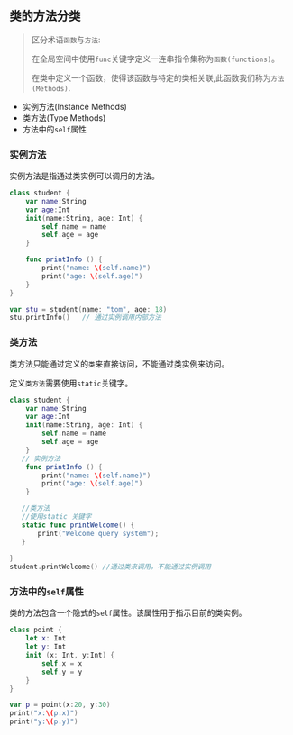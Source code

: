 ## 类的方法分类

> 区分术语`函数`与`方法`:
>
> 在全局空间中使用`func`关键字定义一连串指令集称为`函数(functions)`。
>
> 在类中定义一个函数，使得该函数与特定的类相关联,此函数我们称为`方法(Methods)`.

* 实例方法(Instance Methods)
* 类方法(Type Methods)
* 方法中的`self`属性

### 实例方法

实例方法是指通过类实例可以调用的方法。

```swift
class student {
    var name:String
    var age:Int
    init(name:String, age: Int) {
        self.name = name
        self.age = age
    }

    func printInfo () {
        print("name: \(self.name)")
        print("age: \(self.age)")
    }
}

var stu = student(name: "tom", age: 18)
stu.printInfo()   // 通过实例调用内部方法
```

### 类方法

类方法只能通过定义的`类`来直接访问，不能通过类实例来访问。

定义`类方法`需要使用`static`关键字。

```swift
class student {
    var name:String
    var age:Int
    init(name:String, age: Int) {
        self.name = name
        self.age = age
    }
   // 实例方法
    func printInfo () {
        print("name: \(self.name)")
        print("age: \(self.age)")
    }

   //类方法
   //使用static 关键字
   static func printWelcome() {
       print("Welcome query system");
   }
    
}
student.printWelcome() //通过类来调用，不能通过实例调用
```

### 方法中的`self`属性

类的方法包含一个隐式的`self`属性。该属性用于指示目前的类实例。

```swift
class point {
    let x: Int
    let y: Int
    init (x: Int, y:Int) {
        self.x = x
        self.y = y
    }
}

var p = point(x:20, y:30)
print("x:\(p.x)")
print("y:\(p.y)")
```

